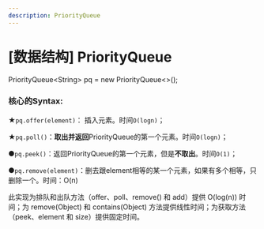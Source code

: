 ```yaml
---
description: PriorityQueue
---
```


# \[数据结构\] PriorityQueue

PriorityQueue&lt;String&gt; pq = new PriorityQueue&lt;&gt;\(\);



### **核心的Syntax:**

★`pq.offer(element)`： 插入元素。时间`O(logn)`；

★`pq.poll()`：**取出并返回**PriorityQueue的第一个元素。时间`O(logn)`；

●`pq.peek()`：返回PriorityQueue的第一个元素，但是**不取出**。时间`O(1)`；

●`pq.remove(element)`：删去跟element相等的某一个元素，如果有多个相等，只删除一个。时间：O\(n\)

 此实现为排队和出队方法（offer、poll、remove\(\) 和 add）提供 O\(log\(n\)\) 时间；为 remove\(Object\) 和 contains\(Object\) 方法提供线性时间；为获取方法（peek、element 和 size）提供固定时间。

